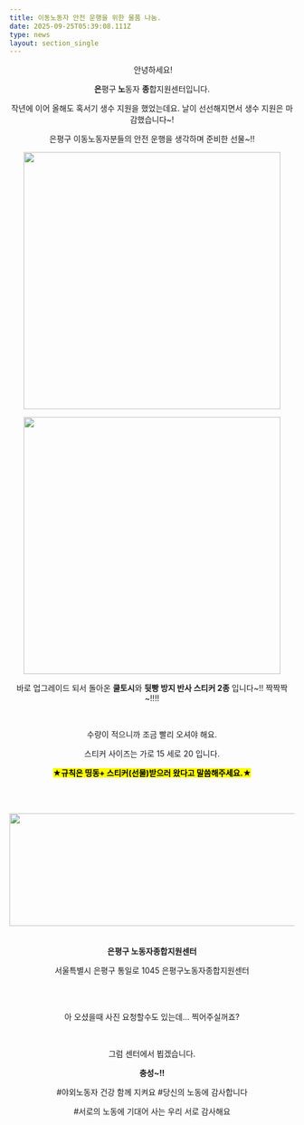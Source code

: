 ```yaml
---
title: 이동노동자 안전 운행을 위한 물품 나눔.
date: 2025-09-25T05:39:08.111Z
type: news
layout: section_single
---
```

<div id="SE-4e97ad8c-8b86-4abd-aa74-713e57d6e045" class="se-component se-text se-l-default" data-compid="SE-4e97ad8c-8b86-4abd-aa74-713e57d6e045" data-a11y-title="본문">
<div class="se-component-content">
<div class="se-drop-indicator" data-unitid="" data-compid="SE-4e97ad8c-8b86-4abd-aa74-713e57d6e045" data-direction="top">
<div class="se-section se-section-text se-l-default se-is-focused">
<div id="SE-cab5d163-333c-4273-9703-f55befaaeb9d" class="se-module se-module-text __se-unit">
<p id="SE-353c6997-0ff7-48e6-aff1-6994be9377d2" class="se-text-paragraph se-text-paragraph-align-center se-is-text-paragraph-block-selected" style="text-align: center;"><span id="SE-25cb010f-c94c-43a1-b56e-2a2f222275fd" class="se-ff-nanumsquareneo se-fs15 __se-node">&nbsp;안녕하세요!</span></p>
<p id="SE-5c9af3ae-588f-4f4c-be3a-eb886dcddb12" class="se-text-paragraph se-text-paragraph-align-center se-is-text-paragraph-block-selected" style="text-align: center;"><span id="SE-6fda2095-9b80-484e-93a9-c0b6563ab3af" class="se-ff-nanumsquareneo se-fs19 __se-node"><strong>은</strong></span><span id="SE-3d622f07-3fe3-4b2a-b68b-0baeb9ac578e" class="se-ff-nanumsquareneo se-fs15 __se-node">평구</span><span id="SE-823de0f9-e2bf-41f7-bb51-35a19e9b99d2" class="se-ff-nanumsquareneo se-fs19 __se-node"><strong> 노</strong></span><span id="SE-20205eca-a817-4a7b-8b93-5ee4a695dc7f" class="se-ff-nanumsquareneo se-fs15 __se-node">동자 </span><span id="SE-6ff78465-43e5-4657-a599-f744019371a8" class="se-ff-nanumsquareneo se-fs19 __se-node"><strong>종</strong></span><span id="SE-12d6ba24-fcc7-436b-b523-5a2b99e41d37" class="se-ff-nanumsquareneo se-fs15 __se-node">합지원센터입니다.</span></p>
<p id="SE-e9c200a8-7b0f-48d9-8c9a-ea0a6496dee8" class="se-text-paragraph se-text-paragraph-align-center se-is-text-paragraph-block-selected" style="text-align: center;"><span id="SE-06e01e78-8501-4a2c-8e5c-8880d5afeec1" class="se-ff-nanumsquareneo se-fs15 __se-node">작년에 이어 올해도 혹서기 생수 지원을 했었는데요. 날이 선선해지면서 생수 지원은 마감했습니다~!</span></p>
<p id="SE-81633130-a471-4cae-a9c9-ffea1ba3e4df" class="se-text-paragraph se-text-paragraph-align-center se-is-text-paragraph-block-selected" style="text-align: center;"><span id="SE-6593bca4-2600-41e4-ba23-0dabe4a13793" class="se-ff-nanumsquareneo se-fs15 __se-node">은평구 이동노동자분들의 안전 운행을 생각하며 준비한 선물~!!</span></p>
<p class="se-text-paragraph se-text-paragraph-align-center se-is-text-paragraph-block-selected" style="text-align: center;"><span class="se-ff-nanumsquareneo se-fs15 __se-node"><img src="https://drive.tiny.cloud/1/engl1s97gj9hrxpoa7eh7z5f05ozxfm1box3nxkh4j7a43ei/ceadebc6-3215-46f3-b3b7-7c774fffd4ce" alt="" width="454" height="454" /></span></p>
</div>
</div>
</div>
</div>
</div>
<div id="SE-1188f6c0-9695-4f98-8b8b-8ecb1491cf3b" class="se-component se-image se-l-default" style="text-align: center;" data-compid="SE-1188f6c0-9695-4f98-8b8b-8ecb1491cf3b" data-a11y-title="사진">
<div class="se-component-content se-component-content-extend">
<div class="se-drop-indicator" data-unitid="" data-compid="SE-1188f6c0-9695-4f98-8b8b-8ecb1491cf3b" data-direction="top">
<div class="se-section se-section-image se-l-default se-section-align-center se-is-selected se-is-block-selected">
<div id="SE-e6133b6a-18a6-49b2-970d-1c30bbf45d07" class="se-module se-module-text __se-unit se-is-empty se-caption">
<div class="__se-toolbar-slot __se-cursor-unrelated"><img src="https://drive.tiny.cloud/1/engl1s97gj9hrxpoa7eh7z5f05ozxfm1box3nxkh4j7a43ei/e878e73d-c97e-49ea-8436-10cfc1fe30db" alt="" width="454" height="454" /></div>
</div>
</div>
</div>
</div>
</div>
<div id="SE-4ef58b76-104e-48bc-b754-f02111a8149b" class="se-component se-text se-l-default" data-compid="SE-4ef58b76-104e-48bc-b754-f02111a8149b" data-a11y-title="본문">
<div class="se-component-content">
<div class="se-drop-indicator" data-unitid="" data-compid="SE-4ef58b76-104e-48bc-b754-f02111a8149b" data-direction="top">
<div class="se-section se-section-text se-l-default se-is-focused">
<div id="SE-80a932c6-f51e-4c71-9cfc-2e991fe1a72b" class="se-module se-module-text __se-unit">
<p id="SE-cd7af001-b4c9-4fd8-bceb-8a07605aa56d" class="se-text-paragraph se-text-paragraph-align-center" style="text-align: center;"><span id="SE-934ec81d-43a7-43ad-a75f-a75b9a8ed0c7" class="se-ff-nanumsquareneo se-fs15 __se-node">바로 업그레이드 되서 돌아온 </span><span id="SE-04cefa45-56c1-4a35-941c-17ff820b5e17" class="se-ff-nanumsquareneo se-fs19 __se-node"><strong>쿨토시</strong></span><span id="SE-7a838d9c-c510-42a2-8c1c-41b96d2478ca" class="se-ff-nanumsquareneo se-fs15 __se-node">와 </span><span id="SE-798d5e5a-9161-4ad2-8b06-c7e7601c9f6e" class="se-ff-nanumsquareneo se-fs19 __se-node"><strong>뒷빵 방지 반사 스티커 2종</strong></span><span id="SE-740402f0-e750-49b0-9af1-f40c7afe9450" class="se-ff-nanumsquareneo se-fs15 __se-node"> 입니다~!! </span><span id="SE-caf6eb72-54e0-4e2f-85d0-b2cde4a25993" class="se-ff-nanumsquareneo se-fs15 __se-node">짝짝짝</span><span id="SE-16e96655-fa6c-4511-9fc0-8ecad8fcb539" class="se-ff-nanumsquareneo se-fs15 __se-node">~!!!!</span></p>
</div>
</div>
</div>
</div>
</div>
<div id="SE-0bd3b3bc-6b3c-464c-8d6a-362da2a5ddf8" class="se-component se-sticker se-l-default" data-compid="SE-0bd3b3bc-6b3c-464c-8d6a-362da2a5ddf8" data-a11y-title="스티커">
<div class="se-component-content">
<div class="se-drop-indicator" data-unitid="" data-compid="SE-0bd3b3bc-6b3c-464c-8d6a-362da2a5ddf8" data-direction="top">
<div class="se-section se-section-sticker se-l-default se-section-align-center se-is-block-selected se-is-selected" draggable="true">
<div class="se-module se-module-sticker __se-unit">
<div class="__se-toolbar-slot __se-cursor-unrelated">&nbsp;</div>
</div>
</div>
</div>
</div>
</div>
<div id="SE-dba83f33-2458-4e67-9324-3043d788ebdb" class="se-component se-text se-l-default" data-compid="SE-dba83f33-2458-4e67-9324-3043d788ebdb" data-a11y-title="본문">
<div class="se-component-content">
<div class="se-drop-indicator" data-unitid="" data-compid="SE-dba83f33-2458-4e67-9324-3043d788ebdb" data-direction="top">
<div class="se-section se-section-text se-l-default se-is-focused">
<div id="SE-e321d56d-f04d-4e34-bd36-b528110c66ae" class="se-module se-module-text __se-unit">
<p id="SE-892ddc8a-7251-4b1e-8fc5-da77c984fafd" class="se-text-paragraph se-text-paragraph-align-center" style="text-align: center;"><span id="SE-3f54f60e-85fc-40ec-accd-9e6f4a57d727" class="se-ff-nanumsquareneo se-fs15 __se-node">수량이 적으니까 조금 빨리 오셔야 해요.</span></p>
<p id="SE-0faff034-f7f5-4016-ae49-7783ba420a39" class="se-text-paragraph se-text-paragraph-align-center" style="text-align: center;"></p>
<p id="SE-4a634d8f-ae5e-434c-a07a-a8af0b6fa300" class="se-text-paragraph se-text-paragraph-align-center" style="text-align: center;"><span id="SE-d1d02fb0-db74-420e-a2de-6e8a76f8a2c9" class="se-ff-nanumsquareneo se-fs15 __se-node">스티커 사이즈는 가로 15 세로 20 입니다.</span></p>
<p id="SE-81d9eb03-4ec9-4a0e-8600-92d6eeacac9b" class="se-text-paragraph se-text-paragraph-align-center" style="text-align: center;"><span id="SE-71db5b5d-0fae-4123-b59a-ea5708d9883c" class="se-ff-nanumsquareneo se-fs15 __se-node"></span></p>
<p id="SE-834098f6-ab1a-42a3-8f5a-5daf166d261d" class="se-text-paragraph se-text-paragraph-align-center" style="text-align: center;"><span id="SE-67bd7e61-fb41-4f49-b919-4dcfb00433e0" class="se-ff-nanumsquareneo se-fs19 se-highlight __se-node"><mark><strong>★규칙은 띵동+ 스티커(선물)받으러 왔다고 말씀해주세요.★</strong></mark></span></p>
<p class="se-text-paragraph se-text-paragraph-align-center" style="text-align: center;">&nbsp;</p>
</div>
</div>
</div>
</div>
</div>
<div id="SE-42c855a1-f8b1-4fd9-b5b9-6478d8cf13ab" class="se-component se-image se-l-default" data-compid="SE-42c855a1-f8b1-4fd9-b5b9-6478d8cf13ab" data-a11y-title="사진">
<div class="se-component-content se-component-content-extend">
<div class="se-drop-indicator" data-unitid="" data-compid="SE-42c855a1-f8b1-4fd9-b5b9-6478d8cf13ab" data-direction="top">
<div class="se-section se-section-image se-l-default se-section-align-center se-is-selected se-is-block-selected">
<div id="SE-9ac7059e-0f2c-432f-b77c-6f166e55191e" class="se-module se-module-text __se-unit se-is-empty se-caption">
<div class="__se-toolbar-slot __se-cursor-unrelated">&nbsp;</div>
</div>
</div>
</div>
</div>
</div>
<div id="SE-c710198b-824c-42a4-bdbc-cd2062fa75cb" class="se-component se-placesMap se-l-default" data-compid="SE-c710198b-824c-42a4-bdbc-cd2062fa75cb" data-a11y-title="장소">
<div class="se-component-content">
<div class="se-drop-indicator" data-unitid="" data-compid="SE-c710198b-824c-42a4-bdbc-cd2062fa75cb" data-direction="top">
<div class="se-section se-section-placesMap se-l-default se-section-align-center se-is-selected se-is-block-selected" draggable="true">
<div class="se-module se-module-map-image __se-unit"><img class="se-map-image" style="display: block; margin-left: auto; margin-right: auto;" src="https://simg.pstatic.net/static.map/v2/map/staticmap.bin?caller=smarteditor&amp;markers=viewSizeRatio%3A0.7%7Ctype%3Ad%7Ccolor%3A0x11cc73%7Csize%3Amid%7Cpos%3A126.9164502%2037.6359527&amp;w=620&amp;h=200&amp;scale=2&amp;dataversion=175.41" width="617" height="199" />
<div class="se-map-frame">&nbsp;</div>
<div class="__se-toolbar-slot __se-cursor-unrelated">&nbsp;</div>
</div>
<div class="se-module se-module-map-text __se-unit">
<div class="se-map-info" style="text-align: center;"><strong class="se-map-title">은평구 노동자종합지원센터</strong>
<p class="se-map-address">서울특별시 은평구 통일로 1045 은평구노동자종합지원센터</p>
</div>
<div class="se-map-frame" style="text-align: center;">&nbsp;</div>
<div class="__se-toolbar-slot __se-cursor-unrelated" style="text-align: center;">&nbsp;</div>
</div>
</div>
</div>
</div>
</div>
<div id="SE-dbf69d0a-81cb-42f8-afbe-71ad4b0467f4" class="se-component se-text se-l-default" style="text-align: center;" data-compid="SE-dbf69d0a-81cb-42f8-afbe-71ad4b0467f4" data-a11y-title="본문">
<div class="se-component-content">
<div class="se-drop-indicator" data-unitid="" data-compid="SE-dbf69d0a-81cb-42f8-afbe-71ad4b0467f4" data-direction="top">
<div class="se-section se-section-text se-l-default se-is-focused">
<div id="SE-34364f9b-5a1e-404e-8e15-bbc0ba04758a" class="se-module se-module-text __se-unit">
<p id="SE-e522f479-fa26-42f6-8826-29527a14546b" class="se-text-paragraph se-text-paragraph-align-center"><span id="SE-ac12401f-c137-464e-84b9-228324540480" class="se-ff-system se-fs15 __se-node">아 오셨을때 사진 요청할수도 있는데... 찍어주실꺼죠?</span></p>
</div>
</div>
</div>
</div>
</div>
<div id="SE-ff9bb151-ee21-4f70-b585-f7108e77390d" class="se-component se-sticker se-l-default" style="text-align: center;" data-compid="SE-ff9bb151-ee21-4f70-b585-f7108e77390d" data-a11y-title="스티커">
<div class="se-component-content">
<div class="se-drop-indicator" data-unitid="" data-compid="SE-ff9bb151-ee21-4f70-b585-f7108e77390d" data-direction="top">
<div class="se-section se-section-sticker se-l-default se-section-align-center se-is-block-selected se-is-selected" draggable="true">
<div class="se-module se-module-sticker __se-unit">
<div class="__se-toolbar-slot __se-cursor-unrelated">
<div>&nbsp;</div>
</div>
</div>
</div>
</div>
</div>
</div>
<div id="SE-cf7d75e1-6e75-44be-8f86-730998c6b6b1" class="se-component se-text se-l-default" data-compid="SE-cf7d75e1-6e75-44be-8f86-730998c6b6b1" data-a11y-title="본문">
<div class="se-component-content">
<div class="se-drop-indicator" data-unitid="" data-compid="SE-cf7d75e1-6e75-44be-8f86-730998c6b6b1" data-direction="top">
<div class="se-section se-section-text se-l-default se-is-focused">
<div id="SE-99ae2452-9e1b-4591-bd3c-f1e2c3313cc8" class="se-module se-module-text __se-unit">
<p id="SE-b9031655-758f-4d76-8143-c39d0919671d" class="se-text-paragraph se-text-paragraph-align-center se-is-text-paragraph-block-selected" style="text-align: center;"><span id="SE-2a84e9bd-6dd3-4369-8957-fd53e69386fa" class="se-ff-system se-fs15 __se-node">그럼 센터에서 뵙겠습니다.</span></p>
<p id="SE-d055c580-36d9-4fa9-b05f-e604c440590a" class="se-text-paragraph se-text-paragraph-align-center se-is-text-paragraph-block-selected" style="text-align: center;"><span id="SE-57f83d06-ed70-4bff-84cd-9e37f9474876" class="se-ff-system se-fs19 __se-node"><strong>충성~!!</strong></span></p>
<p id="SE-ef3803dc-0797-4bd9-b0f4-97218493e21a" class="se-text-paragraph se-text-paragraph-align-center se-is-text-paragraph-block-selected" style="text-align: center;"><span id="SE-ea008004-3d9a-4990-83da-d3616d47e58f" class="se-ff-system se-fs19 __se-node"></span></p>
<p id="SE-9db4a60a-e8fe-4526-8063-baf46a072702" class="se-text-paragraph se-text-paragraph-align-center se-is-text-paragraph-block-selected" style="text-align: center;"><span id="SE-0610b185-2712-4750-b637-5f99f00401fe" class="se-ff-system se-fs15 __se-node">#야외노동자 건강 함께 지켜요 #당신의 노동에 감사합니다</span></p>
<p id="SE-f821ba9d-2e4e-40ac-bf08-3a483c465a96" class="se-text-paragraph se-text-paragraph-align-center se-is-text-paragraph-block-selected" style="text-align: center;"><span id="SE-56c4384b-9ef1-43ae-b8b8-0f668d1f329c" class="se-ff-system se-fs15 __se-node">#서로의 노동에 기대어 사는 우리 서로 감사해요</span></p>
</div>
</div>
</div>
</div>
</div>
<p>&nbsp;</p>